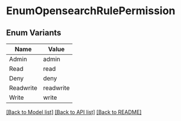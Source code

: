 # EnumOpensearchRulePermission

## Enum Variants

| Name | Value |
|---- | -----|
| Admin | admin |
| Read | read |
| Deny | deny |
| Readwrite | readwrite |
| Write | write |


[[Back to Model list]](../README.md#documentation-for-models) [[Back to API list]](../README.md#documentation-for-api-endpoints) [[Back to README]](../README.md)


